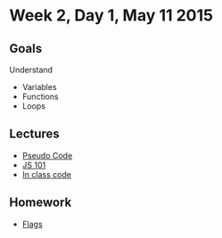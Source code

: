 # Week 2, Day 1, May 11 2015

## Goals

Understand

- Variables
- Functions
- Loops

## Lectures

- [Pseudo Code](https://github.com/tiy-durham-fe-cohort4/resources/blob/master/lessons/pseudo-code.md)
- [JS 101](https://github.com/tiy-durham-fe-cohort4/resources/blob/master/lessons/js-101.md)
- [In class code](https://github.com/tiy-durham-fe-cohort4/resources/blob/master/demos/js101/)

## Homework

- [Flags](https://github.com/tiy-durham-fe-cohort4/resources/blob/master/assignments/flags.md)
